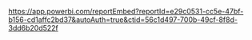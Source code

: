 https://app.powerbi.com/reportEmbed?reportId=e29c0531-cc5e-47bf-b156-cd1affc2bd37&autoAuth=true&ctid=56c1d497-700b-49cf-8f8d-3dd6b20d522f
